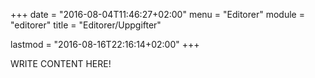 +++
date = "2016-08-04T11:46:27+02:00"
menu = "Editorer"
module = "editorer"
title = "Editorer/Uppgifter"

lastmod = "2016-08-16T22:16:14+02:00"
+++

WRITE CONTENT HERE!
